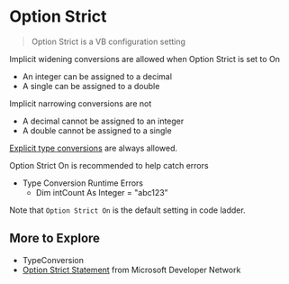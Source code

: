 # Option Strict #
> Option Strict is a VB configuration setting

Implicit widening conversions are allowed when Option Strict is set to On
  * An integer can be assigned to a decimal
  * A single can be assigned to a double

Implicit narrowing conversions are not
  * A decimal cannot be assigned to an integer
  * A double cannot be assigned to a single

[Explicit type conversions](TypeConversion#Explicit_Type_Conversion.md) are always allowed.

Option Strict On is recommended to help catch errors
  * Type Conversion Runtime Errors
    * Dim intCount As Integer = "abc123”

Note that `Option Strict On` is the default setting in code ladder.

## More to Explore ##
  * TypeConversion
  * [Option Strict Statement](https://msdn.microsoft.com/en-us/library/zcd4xwzs(v=vs.90).aspx) from Microsoft Developer Network
